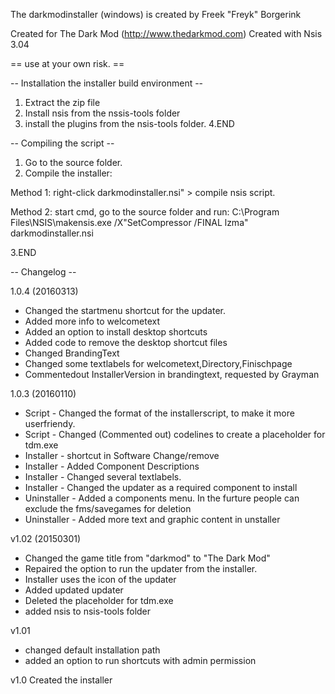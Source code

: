 
The darkmodinstaller (windows) is created by
Freek "Freyk" Borgerink

Created for The Dark Mod (http://www.thedarkmod.com)
Created with Nsis 3.04

== use at your own risk. ==


-- Installation the installer build environment --

1. Extract the zip file   
2. Install nsis from the nssis-tools folder
3. install the plugins from the nsis-tools folder.
4.END

-- Compiling the script --

1. Go to the source folder. 
2. Compile the installer:

Method 1:
right-click darkmodinstaller.nsi" > compile nsis script.

Method 2:
start cmd,
go to the source folder
and run: C:\Program Files\NSIS\makensis.exe /X"SetCompressor /FINAL lzma" darkmodinstaller.nsi

3.END


-- Changelog --

1.0.4 (20160313)
- Changed the startmenu shortcut for the updater.
- Added more info to welcometext
- Added an option to install desktop shortcuts
- Added code to remove the desktop shortcut files
- Changed BrandingText
- Changed some textlabels for welcometext,Directory,Finischpage
- Commentedout InstallerVersion in brandingtext, requested by Grayman 
 
1.0.3 (20160110)
- Script - Changed the format of the installerscript, to make it more userfriendy.
- Script - Changed (Commented out) codelines to create a placeholder for tdm.exe  
- Installer -  shortcut in Software Change/remove
- Installer - Added Component Descriptions
- Installer - Changed several textlabels.
- Installer - Changed the updater as a required component to install
- Uninstaller - Added a components menu. In the furture people can exclude the fms/savegames for deletion 
- Uninstaller - Added more text and graphic content in unstaller 

v1.02 (20150301)
- Changed the game title from "darkmod" to "The Dark Mod"
- Repaired the option to run the updater from the installer.
- Installer uses the icon of the updater
- Added updated updater
- Deleted the placeholder for tdm.exe
- added nsis to nsis-tools folder
  
v1.01  
- changed default installation path
- added an option to run shortcuts with admin permission  

v1.0 
Created the installer
